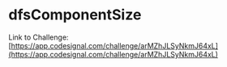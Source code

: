# dfsComponentSize

Link to Challenge: [https://app.codesignal.com/challenge/arMZhJLSyNkmJ64xL](https://app.codesignal.com/challenge/arMZhJLSyNkmJ64xL)